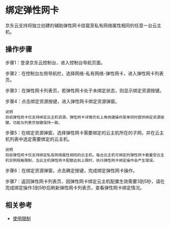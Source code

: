 # 绑定弹性网卡

京东云支持将独立创建的辅助弹性网卡挂载至私有网络属性相同的任意一台云主机。

## 操作步骤

步骤1：登录京东云控制台，进入控制台导航页面。

步骤2：在控制台左侧导航栏，选择网络-私有网络-弹性网卡，进入弹性网卡列表页。

步骤3：在弹性网卡列表页，若弹性网卡处于未绑定状态，则显示绑定资源按键。

步骤4：点击绑定资源按键，进入弹性网卡绑定资源弹窗。

	说明
	目前弹性网卡仅支持绑定云主机资源。弹性网卡详情页右上角快捷操作菜单同时提供绑定资源按键，功能与列表页按键保持一致。

步骤5：在绑定资源弹窗，选择弹性网卡需要绑定的云主机所在的子网，并在云主机列表中选定需要绑定的云主机。

	说明
	目前弹性网卡仅支持绑定私有网络属性相同的云主机。每台云主机可绑定的弹性网卡数量受云主机实例规格限制，当云主机弹性网卡配额达到上限时，执行弹性网卡绑定操作会产生错误。

步骤6：在绑定资源弹窗，点击确定按键，完成绑定弹性网卡操作。

步骤7：返回弹性网卡列表页，因弹性网卡绑定云主机配置生效需要3到5秒，请在完成绑定操作3到5秒后刷新弹性网卡列表页，查看弹性网卡绑定情况。

## 相关参考

- [使用限制](https://github.com/jdcloudcom/cn/blob/master/documentation/Networking/Elastic-Network-Interface/Product-Introduction/Restrictions.md)

